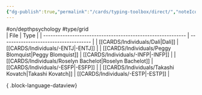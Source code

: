 ```yaml
---
{"dg-publish":true,"permalink":"/cards/typing-toolbox/direct/","noteIcon":"1","created":"2023-04-03T15:13:33.429+02:00","updated":"2023-05-28T12:45:51.703+02:00"}
---
```


#on/depthpsychology #type/grid  
| File                                                        | Type                                  |
| ----------------------------------------------------------- | ------------------------------------- |
| [[CARDS/Individuals/Dali\|Dali]]                         | [[CARDS/Individuals/-ENTJ\|-ENTJ]] |
| [[CARDS/Individuals/Peggy Blomquist\|Peggy Blomquist]]   | [[CARDS/Individuals/-INFP\|-INFP]] |
| [[CARDS/Individuals/Roselyn Bachelot\|Roselyn Bachelot]] | [[CARDS/Individuals/-ESFP\|-ESFP]] |
| [[CARDS/Individuals/Takashi Kovatch\|Takashi Kovatch]]   | [[CARDS/Individuals/-ESTP\|-ESTP]] |

{ .block-language-dataview}